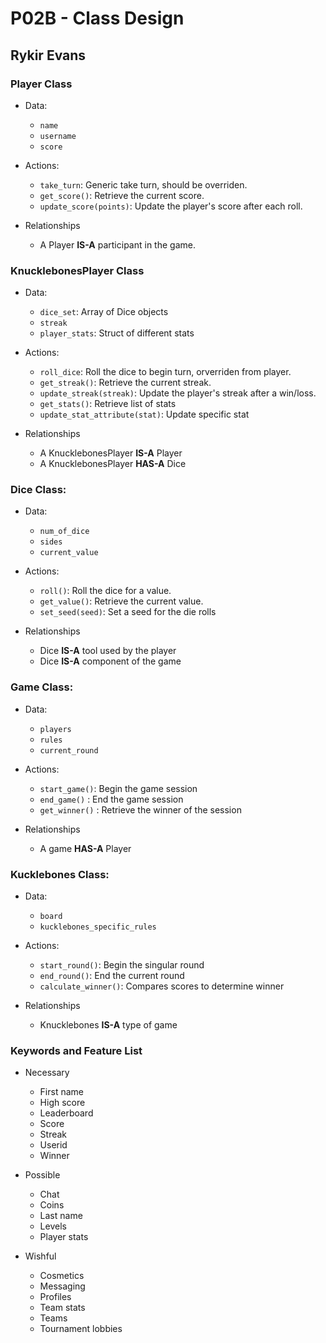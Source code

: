 # P02B - Class Design
## Rykir Evans

### Player Class
* Data:
  * `name`
  * `username`
  * `score`

* Actions:
  * `take_turn`: Generic take turn, should be overriden.
  * `get_score()`: Retrieve the current score.
  * `update_score(points)`: Update the player's score after each roll.

* Relationships
  * A Player **IS-A** participant in the game.

### KnucklebonesPlayer Class
* Data:
  * `dice_set`: Array of Dice objects
  * `streak`
  * `player_stats`: Struct of different stats

* Actions:
  * `roll_dice`: Roll the dice to begin turn, orverriden from player.
  * `get_streak()`: Retrieve the current streak.
  * `update_streak(streak)`: Update the player's streak after a win/loss.
  * `get_stats()`: Retrieve list of stats
  * `update_stat_attribute(stat)`: Update specific stat

* Relationships
  * A KnucklebonesPlayer **IS-A** Player
  * A KnucklebonesPlayer **HAS-A** Dice 


### Dice Class:
* Data:
  * `num_of_dice`
  * `sides`
  * `current_value`

* Actions:
  * `roll()`: Roll the dice for a value.
  * `get_value()`: Retrieve the current value.
  * `set_seed(seed)`: Set a seed for the die rolls

* Relationships
  * Dice **IS-A** tool used by the player
  * Dice **IS-A** component of the game

### Game Class:
* Data:
  * `players`
  * `rules`
  * `current_round`

* Actions:
  * `start_game()`: Begin the game session
  * `end_game()` : End the game session
  * `get_winner()` : Retrieve the winner of the session

* Relationships
  * A game **HAS-A** Player

### Kucklebones Class:
* Data:
  * `board`
  * `kucklebones_specific_rules`

* Actions:
  * `start_round()`: Begin the singular round
  * `end_round()`: End the current round
  * `calculate_winner()`: Compares scores to determine winner

* Relationships
  * Knucklebones **IS-A** type of game

### Keywords and Feature List
* Necessary
  * First name
  * High score
  * Leaderboard
  * Score
  * Streak
  * Userid
  * Winner

* Possible
  * Chat
  * Coins
  * Last name
  * Levels
  * Player stats
 
* Wishful
  * Cosmetics
  * Messaging
  * Profiles
  * Team stats
  * Teams
  * Tournament lobbies


